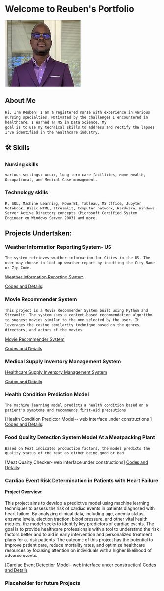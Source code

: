# Welcome to Reuben's Portfolio


![recent photo](https://github.com/wuahmartor/portfolio/blob/main/reuben_photo.png?raw=true)
## About Me
    Hi, I'm Reuben! I am a registered nurse with experience in various nursing specialties. Motivated by the challenges I encountered in healthcare, I earned an MS in Data Science. My    
    goal is to use my technical skills to address and rectify the lapses I've identified in the healthcare industry.

## 🛠 Skills
### Nursing skills 
    various settings: Acute, long-term care facilities, Home Health, Occupational, and Medical Case management. 
    
### Technology skills
    R, SQL, Machine Learning, PowerBI, Tableau, MS Office, Jupyter Notebook, Basic HTML, Streamlit, Computer network, Hardware, Windows Server Active Directory concepts (Microsoft Certified System      Engineer on Windows Server 2003) and more.

## Projects Undertaken:

### Weather Information Reporting System- US 
    The system retrieves weather information for Cities in the US. The user may choose to look up weather report by inputting the City Name or Zip Code.
[Weather Information Reporting System](https://portfolio-6l7ghqepmbfouzzsqmpjfj.streamlit.app/)

[Codes and Details](https://github.com/wuahmartor/portfolio/blob/main/weatherReportSystem/weatherReportSystem.py):


### Movie Recommender System
    This project is a Movie Recommender System built using Python and Streamlit. The system uses a content-based recommendation algorithm 
    to suggest movies similar to the one selected by the user. It leverages the cosine similarity technique based on the genres, directors, and actors of the movies.

[Movie Recommender System](https://portfolio-mxj3qbebyakqgkfu8datxk.streamlit.app)

[Codes and Details](https://github.com/wuahmartor/portfolio/blob/main/movieRecommender/movieRecommender.py)




### Medical Supply Inventory Management System
   [Healthcare Supply Inventory Management System](https://portfolio-nohukkscvph5ayjyt9vwdl.streamlit.app/)
   
   [Codes and Details](https://github.com/wuahmartor/portfolio/blob/main/inventoryManagement/main_page.py)


### Health Condition Prediction Model 
    The machine learning model predicts a health condition based on a patient's symptoms and recommends first-aid precautions

[Health Condition Predictor Model-- web interface under constructions ]
[Codes and Details](https://github.com/wuahmartor/portfolio/blob/main/diseasePredictionSystem/disease_prediction.ipynb): 


### Food Quality Detection System Model At a Meatpacking Plant
    Based on Meat indicated production factors, the model predicts the quality status of the meat as either being good or bad. 

[Meat Quality Checker- web interface under constructions]
[Codes and Details](https://github.com/wuahmartor/portfolio/blob/main/foodQualityDetectionSystem/foodQualityDectection.ipynb): 



### Cardiac Event Risk Determination in Patients with Heart Failure 
#### Project Overview:

This project aims to develop a predictive model using machine learning techniques to assess the risk of cardiac events in patients diagnosed with heart failure. By analyzing clinical data, including age, anemia status, enzyme levels, ejection fraction, blood pressure, and other vital health metrics, the model seeks to identify key predictors of cardiac events. The goal is to provide healthcare professionals with a tool to understand the risk factors better and to aid in early intervention and personalized treatment plans for at-risk patients. The outcome of this project has the potential to improve patient care, reduce mortality rates, and optimize healthcare resources by focusing attention on individuals with a higher likelihood of adverse events.

[Cardiac Event Detection Model- web interface under construction]
[Codes and Details](https://github.com/wuahmartor/portfolio/blob/main/heartFailurePredictionModel/heartFailurePrediction.ipynb) 


### Placeholder for future Projects

